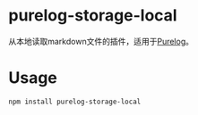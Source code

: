 purelog-storage-local
==============================

从本地读取markdown文件的插件，适用于[Purelog](https://github.com/conis/Purelog)。

# Usage

`npm install purelog-storage-local`
